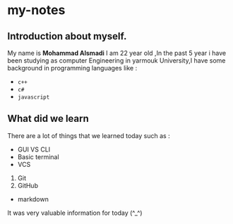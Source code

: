 # my-notes


## Introduction about myself.

My name is **Mohammad Alsmadi** I am 22 year old ,In the past 5 year i have been studying as computer Engineering in yarmouk University,I have some background in programming languages like :

 - `c++` 
 - `c#` 
 - `javascript`

## What did we learn

 There are a lot of things that we learned today such as  :
 - GUI VS CLI 
 - Basic terminal 
 - VCS
1. Git
2. GitHub
- markdown

It was very valuable information for today (^_^)
